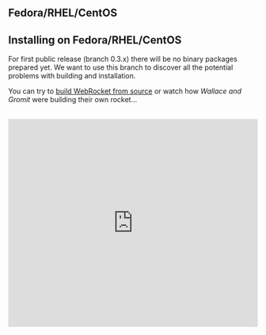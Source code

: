Fedora/RHEL/CentOS
---

## Installing on Fedora/RHEL/CentOS

For first public release (branch 0.3.x) there will be no binary packages
prepared yet. We want to use this branch to discover all the potential
problems with building and installation. 

You can try to [build WebRocket from source](/docs/install/sources/) 
or watch how _Wallace and Gromit_ were building their own rocket...

<p>
  <br />
  <iframe width="100%" height="420" src="http://www.youtube.com/embed/uX41axCv7M0" frameborder="0" allowfullscreen></iframe>
</p>
